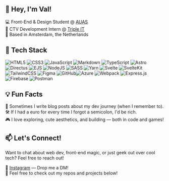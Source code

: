 ## 👋 Hey, I'm Val!

💻 Front-End & Design Student @ [AUAS](https://www.amsterdamuas.com/) <br>
🎯 CTV Development Intern @ [Triple IT](https://www.wearetriple.com/en) <br>
📍 Based in Amsterdam, the Netherlands

## 🔧 Tech Stack

<!-- 🌐 Languages: HTML, CSS, JavaScript (+ a sprinkle of TypeScript) <br>
⚡ Frameworks: Svelte, SvelteKit, Astro <br>
🎨 Styling: Tailwind, SCSS -->
![HTML5](https://img.shields.io/badge/html5-%23E34F26.svg?style=flat&logo=html5&logoColor=white) ![CSS3](https://img.shields.io/badge/css3-%231572B6.svg?style=flat&logo=css3&logoColor=white) ![JavaScript](https://img.shields.io/badge/javascript-%23323330.svg?style=flat&logo=javascript&logoColor=%23F7DF1E) ![Markdown](https://img.shields.io/badge/markdown-%23000000.svg?style=flat&logo=markdown&logoColor=white) ![TypeScript](https://img.shields.io/badge/typescript-%23007ACC.svg?style=flat&logo=typescript&logoColor=white) ![Astro](https://img.shields.io/badge/astro-%232C2052.svg?style=flat&logo=astro&logoColor=white) ![Directus](https://img.shields.io/badge/directus-%2364f.svg?style=flat&logo=directus&logoColor=white) ![EJS](https://img.shields.io/badge/ejs-%23B4CA65.svg?style=flat&logo=ejs&logoColor=black) ![NodeJS](https://img.shields.io/badge/node.js-6DA55F?style=flat&logo=node.js&logoColor=white) ![SASS](https://img.shields.io/badge/SASS-hotpink.svg?style=flat&logo=SASS&logoColor=white) ![Yarn](https://img.shields.io/badge/yarn-%232C8EBB.svg?style=flat&logo=yarn&logoColor=white) ![Svelte](https://img.shields.io/badge/svelte-%23f1413d.svg?style=flat&logo=svelte&logoColor=white) ![SvelteKit](https://img.shields.io/badge/sveltekit-%23ff3e00.svg?style=flat&logo=svelte&logoColor=white) ![TailwindCSS](https://img.shields.io/badge/tailwindcss-%2338B2AC.svg?style=flat&logo=tailwind-css&logoColor=white) ![Figma](https://img.shields.io/badge/figma-%23F24E1E.svg?style=flat&logo=figma&logoColor=white) ![GitHub](https://img.shields.io/badge/github-%23121011.svg?style=flat&logo=github&logoColor=white)![Azure](https://img.shields.io/badge/azure-%230072C6.svg?style=flat&logo=microsoftazure&logoColor=white) ![Webpack](https://img.shields.io/badge/webpack-%238DD6F9.svg?style=flat&logo=webpack&logoColor=black) ![Express.js](https://img.shields.io/badge/express.js-%23404d59.svg?style=flat&logo=express&logoColor=%2361DAFB) ![Firebase](https://img.shields.io/badge/firebase-a08021?style=flat&logo=firebase&logoColor=ffcd34) ![Postman](https://img.shields.io/badge/Postman-FF6C37?style=flat&logo=postman&logoColor=white)


## 💡 Fun Facts

📝 Sometimes I write blog posts about my dev journey (when I remember to). <br>
🛠️ If I had a euro for every time I forgot a semicolon, I'd be rich. <br>
🎮  I love exploring, cute aesthetics, and building — both in code and games!

## 📫 Let's Connect!

Want to chat about web dev, front-end magic, or just geek out over cool tech? Feel free to reach out!

💬 [Instagram](https://www.instagram.com/itsvalyria/) — Drop me a DM! <br>
📂 Feel free to check out my repos and projects below!
